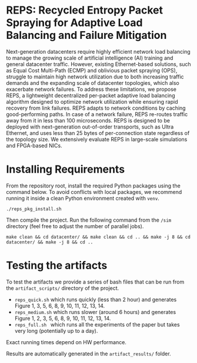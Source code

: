 # REPS: Recycled Entropy Packet Spraying for Adaptive Load Balancing and Failure Mitigation
Next-generation datacenters require highly efficient network load balancing to manage the growing scale of artificial intelligence (AI) training and general datacenter traffic. However, existing Ethernet-based solutions, such as Equal Cost Multi-Path (ECMP) and oblivious packet spraying (OPS), struggle to maintain high network utilization due to both increasing traffic demands and the expanding scale of datacenter topologies, which also exacerbate network failures. To address these limitations, we propose REPS, a lightweight decentralized per-packet adaptive load balancing algorithm designed to optimize network utilization while ensuring rapid recovery from link failures. REPS adapts to network conditions by caching good-performing paths. In case of a network failure, REPS re-routes traffic away from it in less than 100 microseconds. REPS is designed to be deployed with next-generation out-of-order transports, such as Ultra Ethernet, and uses less than 25 bytes of per-connection state regardless of the topology size. We extensively evaluate REPS in large-scale simulations and FPGA-based NICs.

# Installing Requirements
From the repository root, install the required Python packages using the command below. To avoid conflicts with local packages, we recommend running it inside a clean Python environment created with ```venv```.
```
./reps_pkg_install.sh
```

Then compile the project. Run the following command from the ```/sim``` directory (feel free to adjust the number of parallel jobs).

```
make clean && cd datacenter/ && make clean && cd .. && make -j 8 && cd datacenter/ && make -j 8 && cd ..
```

# Testing the artifacts
To test the artifacts we provide a series of bash files that can be run from the ```artifact_scripts/``` directory of the project.

- ```reps_quick.sh``` which runs quickly (less than 2 hour) and generates Figure 1, 3, 5, 6, 8, 9, 10, 11, 12, 13, 14.
- ```reps_medium.sh``` which runs slower (around 6 hours) and generates Figure 1, 2, 3, 5, 6, 8, 9, 10, 11, 12, 13, 14.
- ```reps_full.sh ``` which runs all the experiments of the paper but takes very long (potentially up to a day).

Exact running times depend on HW performance.

Results are automatically generated in the ```artifact_results/``` folder.